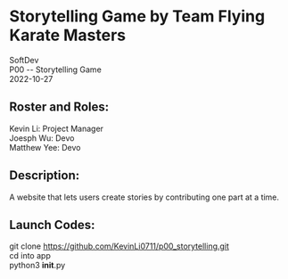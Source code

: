 # Storytelling Game by Team Flying Karate Masters
SoftDev  
P00 -- Storytelling Game  
2022-10-27  
  
## Roster and Roles:
  
Kevin Li:  Project Manager  
Joesph Wu:  Devo  
Matthew Yee:  Devo  
  
## Description:
A website that lets users create stories by contributing one part at a time.

## Launch Codes:
git clone https://github.com/KevinLi0711/p00_storytelling.git  
cd into app  
python3 __init__.py
